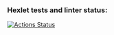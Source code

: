 ### Hexlet tests and linter status:
[![Actions Status](https://github.com/alexfilatoff777/python-project-49/actions/workflows/hexlet-check.yml/badge.svg)](https://github.com/alexfilatoff777/python-project-49/actions)